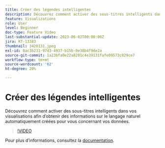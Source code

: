 ```yaml
---
title: Créer des légendes intelligentes
description: Découvrez comment activer des sous-titres intelligents dans vos visualisations afin d’obtenir des informations sur le langage naturel automatiquement créées pour vous concernant vos données.
feature: Visualizations
role: User
level: Beginner
doc-type: Feature Video
last-substantial-update: 2023-06-02T00:00:00Z
jira: KT-13383
thumbnail: 3420131.jpeg
exl-id: 0ac3b231-97d3-4937-b15b-0e30b4f9de2a
source-git-commit: 1a23bfa0e22a8201c4e39131fafe09573c829ce7
workflow-type: tm+mt
source-wordcount: '62'
ht-degree: 20%

---
```


# Créer des légendes intelligentes

Découvrez comment activer des sous-titres intelligents dans vos visualisations afin d’obtenir des informations sur le langage naturel automatiquement créées pour vous concernant vos données.

>[!VIDEO](https://video.tv.adobe.com/v/3420131/?learn=on)

Pour plus dʼinformations, consultez la [documentation](https://experienceleague.adobe.com/docs/analytics-platform/using/cja-workspace/visualizations/intelligent-captions.html?lang=en).
